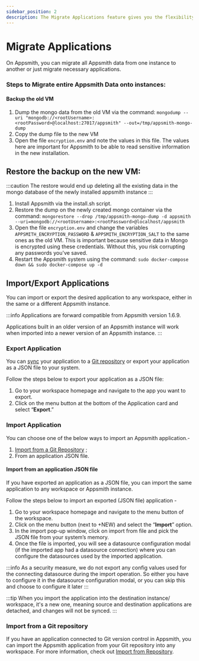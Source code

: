 ```yaml
---
sidebar_position: 2
description: The Migrate Applications feature gives you the flexibility to move your Appsmith applications and data from one instance to another. You may choose to migrate all or specific applications as needed.
---
```


# Migrate Applications

On Appsmith, you can migrate all Appsmith data from one instance to another or just migrate necessary applications.

### **Steps to Migrate entire Appsmith Data onto instances:**

#### **Backup the old VM**

1. Dump the mongo data from the old VM via the command: `mongodump --uri "mongodb://<rootUsername>:<rootPassword>@localhost:27017/appsmith" --out=/tmp/appsmith-mongo-dump`
2. Copy the dump file to the new VM
3. Open the file `encryption.env` and note the values in this file. The values here are important for Appsmith to be able to read sensitive information in the new installation.

## **Restore the backup on the new VM:**

:::caution
The restore would end up deleting all the existing data in the mongo database of the newly installed appsmith instance
:::

1. Install Appsmith via the install.sh script.
2. Restore the dump on the newly created mongo container via the command: `mongorestore --drop /tmp/appsmith-mongo-dump -d appsmith --uri=mongodb://<rootUsername>:<rootPassword>@localhost/appsmith`
3. Open the file `encryption.env` and change the variables `APPSMITH_ENCRYPTION_PASSWORD` & `APPSMITH_ENCRYPTION_SALT` to the same ones as the old VM. This is important because sensitive data in Mongo is encrypted using these credentials. Without this, you risk corrupting any passwords you've saved.
4. Restart the Appsmith system using the command: `sudo docker-compose down && sudo docker-compose up -d`

## Import/Export Applications

You can import or export the desired application to any workspace, either in the same or a different Appsmith instance.

:::info
Applications are forward compatible from Appsmith version 1.6.9.

Applications built in an older version of an Appsmith instance will work when imported into a newer version of an Appsmith instance.
:::



 <VideoEmbed host="youtube" videoId="2JuJ0v56ztw" title="Import/Export Apps on Appsmith" caption="Import/Export Apps on Appsmith"/>



### Export Application

You can [sync](../version-control-with-git/connecting-to-git-repository.md) your application to a [Git repository](../version-control-with-git/) or export your application as a JSON file to your system.

Follow the steps below to export your application as a JSON file:

1. Go to your workspace homepage and navigate to the app you want to export.
2. Click on the menu button at the bottom of the Application card and select “**Export**.”




 <VideoEmbed host="youtube" videoId="lBMP9MQHdCQ" title="How to export an app" caption="How to export an app"/>


### Import Application

You can choose one of the below ways to import an Appsmith application.-

1. [Import from a Git Repository](backup-restore.md#import-from-a-git-repository) ;
2. From an application JSON file.

#### Import from an application JSON file

If you have exported an application as a JSON file, you can import the same application to any workspace or Appsmith instance.

Follow the steps below to import an exported (JSON file) application -

1. Go to your workspace homepage and navigate to the menu button of the workspace.
2. Click on the menu button (next to +NEW) and select the “**Import**” option.
3. In the import pop-up window, click on import from file and pick the JSON file from your system’s memory.
4. Once the file is imported, you will see a datasource configuration modal (if the imported app had a datasource connection) where you can configure the datasources used by the imported application.

:::info
As a security measure, we do not export any config values used for the connecting datasource during the import operation. So either you have to configure it in the datasource configuration modal, or you can skip this and choose to configure it later
:::



 <VideoEmbed host="youtube" videoId="bhzGIdXq2Z4" title="How to import an app" caption="How to import an app"/>

:::tip
When you import the application into the destination instance/ workspace, it's a new one, meaning source and destination applications are detached, and changes will not be synced.
:::

### Import from a Git repository

If you have an application connected to Git version control in Appsmith, you can import the Appsmith application from your Git repository into any workspace. For more information, check out [Import from Repository](../version-control-with-git/import-from-repository.md).
